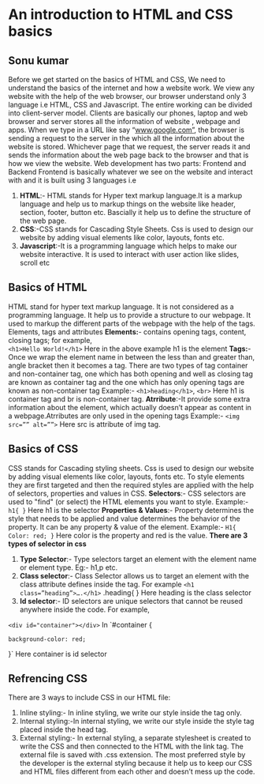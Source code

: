 # An introduction to HTML and CSS basics
## Sonu kumar

Before we get started on the basics of HTML and CSS, We need to understand the basics of the internet and how a website work.
We view any website with the help of the web browser, our browser understand only 3 language i.e HTML, CSS and Javascript. The entire working can be divided into client-server model.
Clients are basically our phones, laptop and web browser and server stores all the information of website , webpage and apps. When we type in a URL like say “www.google.com”, the browser is sending a request to the server in the which all the information about the website is stored. Whichever page that we request, the server reads it and sends the information about the web page back to the browser and that is how we view the website.
Web development has two parts: Frontend and Backend
Frontend is basically whatever we see on the website and interact with and it is built using 3 languages i.e
1.	**HTML**:- HTML stands for Hyper text markup language.It is a markup language and help us to markup things on the website like header, section, footer, button etc. Bascially it help us to define the structure of the web page.
2.	**CSS**:-CSS stands for Cascading Style Sheets. Css is used to design our website by adding visual elements like color, layouts, fonts etc.
3.	**Javascript**:-It is a programming language which helps to make our website interactive. It is used to interact with user action like slides, scroll etc
## Basics of HTML

HTML stand for hyper text markup language. It is not considered as a programming language. It help us to provide a structure to our webpage. It used to markup the different parts of the webpage with the help of the tags.
Elements, tags and attributes
**Elements:**- contains opening tags, content, closing tags; for example,  
`<h1>Hello World!</h1>`
 Here in the above example h1 is the element
**Tags:**- Once we wrap the element name in between the less than and greater than, angle bracket then it becomes a tag. There are two types of tag container and non-container tag, one which has both opening and well as closing tag are known as container tag and the one which has only opening tags are known as non-container tag
Example:- `<h1>heading</h1>`, `<br>`
Here h1 is container tag and br is non-container tag.
**Atrribute**:-It provide some extra information about the element, which actually doesn’t appear as content in a webpage.Atrributes are only used in the opening tags
Example:- `<img src=”” alt=””>`
Here src is attribute of img tag.
  ## Basics of CSS

CSS stands for Cascading styling sheets. Css is used to design    our website by adding visual elements like color, layouts, fonts etc. To style elements they are first targeted and then the required styles are applied with the help of selectors, properties and values in CSS.
**Selectors**:- CSS selectors are used to "find" (or select) the HTML elements you want to style.
Example:- `h1{
}`
   Here h1 is the selector
**Properties & Values**:-  Property determines the style that needs to     be applied and value determines the behavior of the property. It can be any property & value of the element.
Example:-
`H1{
Color: red;
}`
Here color is the property and red is the value.
**There are 3 types of selector in css**

1. **Type Selector**:- Type selectors target an element with the element name or element type. Eg:- h1,p etc.
2. **Class selector**:- Class Selector allows us to target an element with the class attribute defines inside the tag. For example
`<h1 class=”heading”>….</h1>`
.heading{
}
Here heading is the class selector
3.	**Id selector**:- ID selectors are unique selectors that cannot be reused anywhere inside the code.
 For example,

   `<div id="container"></div>`
In
  `#container {

    background-color: red;
  }`
Here container is id selector

 ## Refrencing CSS
 
There are 3 ways to include CSS in our HTML file:
1.	Inline styling:- In inline styling, we write our style inside the tag only.
2.	Internal styling:-In internal styling, we write our style inside the style tag placed inside the head tag.
3.	External styling:- In external styling, a separate stylesheet is created to write the CSS and then connected to the HTML with the link tag. The external file is saved with .css extension. The most preferred style by the developer is the external styling because it help us to keep our CSS and HTML files different from each other and doesn’t mess up the code.


